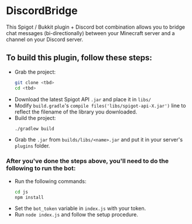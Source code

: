 # DiscordBridge
This Spigot / Bukkit plugin + Discord bot combination allows you to bridge chat messages (bi-directionally) between your Minecraft server and a channel on your Discord server.

## To build this plugin, follow these steps:
* Grab the project:
    ```bash
    git clone <tbd>
    cd <tbd>
    ```
* Download the latest Spigot API `.jar` and place it in `libs/`
* Modify `build.gradle`'s `compile files('libs/spigot-api-X.jar')` line to reflect the filename of the library you downloaded.
* Build the project:
    ```bash
    ./gradlew build
    ```
* Grab the `.jar` from `builds/libs/<name>.jar` and put it in your server's `plugins` folder.

### After you've done the steps above, you'll need to do the following to run the bot:
* Run the following commands:
    ```bash
    cd js
    npm install
    ```
* Set the `bot_token` variable in `index.js` with your token.
* Run `node index.js` and follow the setup procedure.